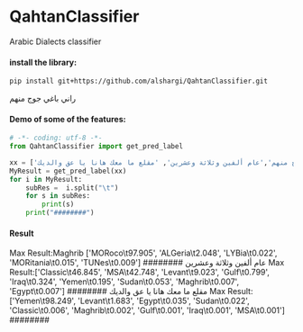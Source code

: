 # QahtanClassifier
Arabic Dialects classifier


#### install the library:
```bash
pip install git+https://github.com/alshargi/QahtanClassifier.git
```
راني باغي جوج منهم
#### Demo of some of the features:
```python
# -*- coding: utf-8 -*-
from QahtanClassifier import get_pred_label

xx = ['راني باغي جوج منهم','عام ألفين وثلاثة وعشرين', 'مقلع ما معك هانا يا عق والديك']
MyResult = get_pred_label(xx)
for i in MyResult:
    subRes =  i.split("\t")
    for s in subRes:
        print(s)
    print("########")
```

#### Result
Max Result:Maghrib
['MORoco\t97.905', 'ALGeria\t2.048', 'LYBia\t0.022', 'MORitania\t0.015', 'TUNes\t0.009']
########
عام ألفين وثلاثة وعشرين
Max Result:['Classic\t46.845', 'MSA\t42.748', 'Levant\t9.023', 'Gulf\t0.799', 'Iraq\t0.324', 'Yemen\t0.195', 'Sudan\t0.053', 'Maghrib\t0.007', 'Egypt\t0.007']
########
مقلع ما معك هانا يا عق والديك
Max Result:['Yemen\t98.249', 'Levant\t1.683', 'Egypt\t0.035', 'Sudan\t0.022', 'Classic\t0.006', 'Maghrib\t0.002', 'Gulf\t0.001', 'Iraq\t0.001', 'MSA\t0.001']
########



